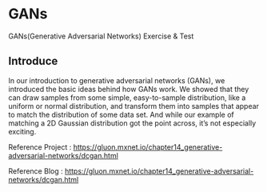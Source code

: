 # GANs
GANs(Generative Adversarial Networks) Exercise & Test

## Introduce
In our introduction to generative adversarial networks (GANs), we introduced the basic ideas behind how GANs work. We showed that they can draw samples from some simple, easy-to-sample distribution, like a uniform or normal distribution, and transform them into samples that appear to match the distribution of some data set. And while our example of matching a 2D Gaussian distribution got the point across, it’s not especially exciting.

Reference Project : https://gluon.mxnet.io/chapter14_generative-adversarial-networks/dcgan.html

Reference Blog : https://gluon.mxnet.io/chapter14_generative-adversarial-networks/dcgan.html

